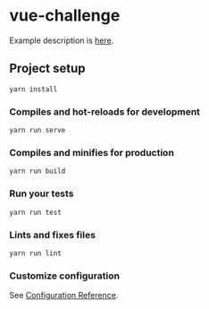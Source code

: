 # vue-challenge
Example description is [here](https://hackmd.io/@fBvA0b9STKy6yLXFz9hRQg/HJvt_Ptlx?type=view).

## Project setup
```
yarn install
```

### Compiles and hot-reloads for development
```
yarn run serve
```

### Compiles and minifies for production
```
yarn run build
```

### Run your tests
```
yarn run test
```

### Lints and fixes files
```
yarn run lint
```

### Customize configuration
See [Configuration Reference](https://cli.vuejs.org/config/).
